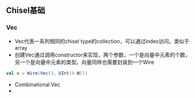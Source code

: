 ## Chisel基础
### Vec
- Vec代表一系列相同的chisel type的collection，可以通过index访问，类似于array
- 创建Vec通过调用constructor来实现，两个参数，一个是向量中元素的个数，另一个是向量中元素的类型。向量同样也需要封装到一个Wire
```scala
val v = Wire(Vec(3, UInt(4.W)))

```
- Combinational Vec
- 